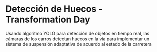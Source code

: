 # Detección de Huecos - Transformation Day

Usando algoritmo YOLO para detección de objetos en tiempo real, las cámaras de los carros detectan huecos en la vía para implementar un sistema de suspensión adaptativa de acuerdo al estado de la carretera
